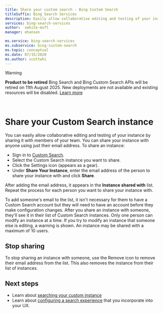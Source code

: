 ```yaml
---
title: Share your custom search - Bing Custom Search
titleSuffix: Bing Search Services
description: Easily allow collaborative editing and testing of your instance by sharing it with members of your team.
services: bing-search-services
author:  swhite-msft
manager: ehansen

ms.service: bing-search-services
ms.subservice: bing-custom-search
ms.topic: conceptual
ms.date: 07/15/2020
ms.author: scottwhi
---
```

> [!WARNING] 
> **Product to be retired** Bing Search and Bing Custom Search APIs will be retired on 11th August 2025. 
> New deployments are not available and existing resources will be disabled. [Learn more](https://aka.ms/BingAPIsRetirement)
<br/>

# Share your Custom Search instance

You can easily allow collaborative editing and testing of your instance by sharing it with members of your team. You can share your instance with anyone using just their email address. To share an instance:

- Sign in to [Custom Search](https://customsearch.ai).
- Select the Custom Search instance you want to share.
- Click the Settings icon (appears as a gear).
- Under **Share Your Instance**, enter the email address of the person to share your instance with and click **Share**. 

After adding the email address, it appears in the **Instance shared with** list. Repeat the process for each person you want to share your instance with. 

To add someone's email to the list, it isn't necessary for them to have a Custom Search account but they will need to have an account before they make configuration changes. After you share an instance with someone, they'll see it in their list of Custom Search instances. Only one person can modify an instance at a time. If you try to modify an instance that someone else is editing, a warning is shown. An instance may be shared with a maximum of 10 users.

## Stop sharing

To stop sharing an instance with someone, use the Remove icon to remove their email address from the list. This also removes the instance from their list of instances.

## Next steps

- Learn about [searching your custom instance](search-your-custom-view.md)
- Learn about [configuring a search experience](hosted-ui.md) that you incorporate into your UX.

